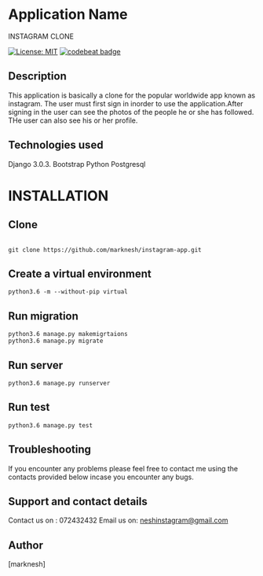 # Application Name
INSTAGRAM CLONE

[![License: MIT](https://img.shields.io/badge/License-MIT-yellow.svg)](https://opensource.org/licenses/MIT)
[![codebeat badge](https://codebeat.co/badges/58531776-29fa-4ca1-91f9-2aa69127a924)](https://codebeat.co/projects/github-com-marknesh-instagram-app-master)
## Description
This application is basically a clone for the popular worldwide app known as instagram.
The user must first sign in inorder to use the application.After signing in the user can see the photos of the people he or she has followed.
THe user can also see his or her profile.


## Technologies used

Django 3.0.3.
Bootstrap
Python
Postgresql

# INSTALLATION

## Clone
```

git clone https://github.com/marknesh/instagram-app.git

```

## Create a virtual environment
```
python3.6 -m --without-pip virtual

```
## Run migration
```
python3.6 manage.py makemigrtaions
python3.6 manage.py migrate

```
## Run server
```
python3.6 manage.py runserver

```
## Run test
```
python3.6 manage.py test
```

## Troubleshooting
If you encounter any problems please feel free to contact me using the contacts provided  below incase you encounter any bugs.

## Support and contact details
Contact us on : 072432432
Email us on: neshinstagram@gmail.com

## Author
[marknesh]
